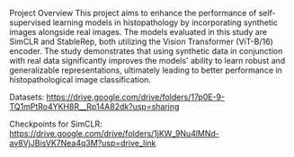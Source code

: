 Project Overview
This project aims to enhance the performance of self-supervised learning models in histopathology by incorporating synthetic images alongside real images. The models evaluated in this study are SimCLR and StableRep, both utilizing the Vision Transformer (ViT-B/16) encoder. The study demonstrates that using synthetic data in conjunction with real data significantly improves the models' ability to learn robust and generalizable representations, ultimately leading to better performance in histopathological image classification.
 
Datasets: https://drive.google.com/drive/folders/17p0E-9-TQ1mPtRo4YKH8R__Rp14A82dk?usp=sharing

Checkpoints for SimCLR: https://drive.google.com/drive/folders/1jKW_9Nu4lMNd-av8VjJBisVK7Nea4q3M?usp=drive_link
